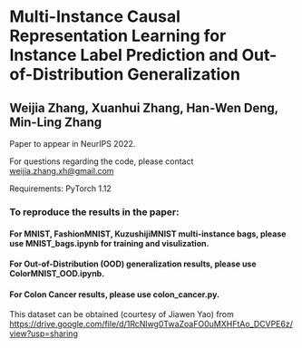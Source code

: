 # Multi-Instance Causal Representation Learning for Instance Label Prediction and Out-of-Distribution Generalization
## Weijia Zhang, Xuanhui Zhang, Han-Wen Deng, Min-Ling Zhang

Paper to appear in NeurIPS 2022.

For questions regarding the code, please contact weijia.zhang.xh@gmail.com

Requirements: PyTorch 1.12

### To reproduce the results in the paper:

#### For MNIST, FashionMNIST, KuzushijiMNIST multi-instance bags, please use MNIST_bags.ipynb for training and visulization.

#### For Out-of-Distribution (OOD) generalization results, please use ColorMNIST_OOD.ipynb.

#### For Colon Cancer results, please use colon_cancer.py. 
This dataset can be obtained (courtesy of Jiawen Yao) from https://drive.google.com/file/d/1RcNlwg0TwaZoaFO0uMXHFtAo_DCVPE6z/view?usp=sharing
